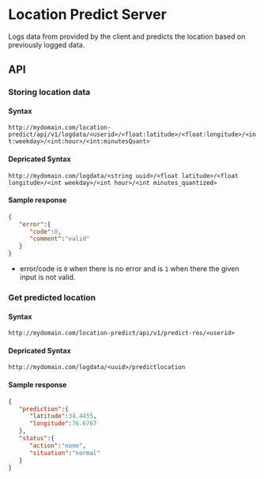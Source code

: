 # Location Predict Server

Logs data from provided by the client and predicts the location based on previously logged data.

## API

### Storing location data

#### Syntax
`http://mydomain.com/location-predict/api/v1/logdata/<userid>/<float:latitude>/<float:longitude>/<int:weekday>/<int:hour>/<int:minutesQuant>`

#### Depricated Syntax
`http://mydomain.com/logdata/<string uuid>/<float latitude>/<float longitude>/<int weekday>/<int hour>/<int minutes_quantized>`

#### Sample response

```json
{
   "error":{
      "code":0,
      "comment":"valid"
   }
}
```

- error/code is `0` when there is no error and is `1` when there the given input is not valid.

### Get predicted location

#### Syntax
`http://mydomain.com/location-predict/api/v1/predict-res/<userid>`

#### Depricated Syntax
`http://mydomain.com/logdata/<uuid>/predictlocation`

#### Sample response

```json
{
   "prediction":{
      "latitude":34.4455,
      "longitude":76.6767
   },
   "status":{
      "action":"none",
      "situation":"normal"
   }
}
```
